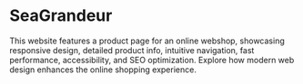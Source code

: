 # SeaGrandeur
This website features a product page for an online webshop, showcasing responsive design, detailed product info, intuitive navigation, fast performance, accessibility, and SEO optimization. Explore how modern web design enhances the online shopping experience.
